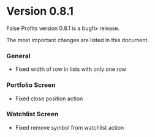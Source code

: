 Version 0.8.1
=============

False Profits version 0.8.1 is a bugfix release.

The most important changes are listed in this document.

### General
   * Fixed width of row in lists with only one row

### Portfolio Screen
   * Fixed close position action

### Watchlist Screen
   * Fixed remove symbol from watchlist action
